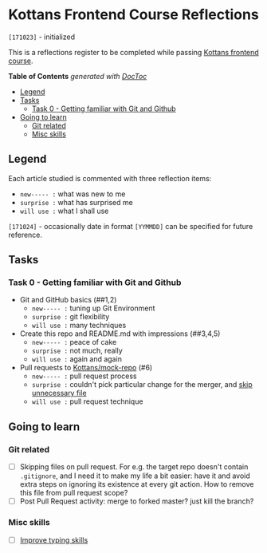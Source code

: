 # Kottans Frontend Course Reflections

`[171023]` - initialized

This is a reflections register to be completed while
passing [Kottans frontend course](https://github.com/Kottans/frontend).

<!-- START doctoc generated TOC please keep comment here to allow auto update -->
<!-- DON'T EDIT THIS SECTION, INSTEAD RE-RUN doctoc TO UPDATE -->
**Table of Contents**  *generated with [DocToc](https://github.com/thlorenz/doctoc)*

- [Legend](#legend)
- [Tasks](#tasks)
  - [Task 0 - Getting familiar with Git and Github](#task-0---getting-familiar-with-git-and-github)
- [Going to learn](#going-to-learn)
  - [Git related](#git-related)
  - [Misc skills](#misc-skills)

<!-- END doctoc generated TOC please keep comment here to allow auto update -->


## Legend

Each article studied is commented with three reflection items:
 * `new----- :` what was new to me
 * `surprise :` what has surprised me
 * `will use :` what I shall use

`[171024]` - occasionally date in format `[YYMMDD]` can be specified
for future reference.

## Tasks

### Task 0 - Getting familiar with Git and Github

 * Git and GitHub basics (##1,2)
     - `new----- :` tuning up Git Environment
     - `surprise :` git flexibility
     - `will use :` many techniques
 * Create this repo and README.md with impressions (##3,4,5)
     - `new----- :` peace of cake
     - `surprise :` not much, really
     - `will use :` again and again
 * Pull requests to [Kottans/mock-repo](https://github.com/Kottans/mock-repo) (#6)
     - `new----- :` pull request process
     - `surprise :` couldn't pick particular change for the merger, and
       [skip unnecessary file](#git-related)
     - `will use :` pull request technique


## Going to learn

### Git related

 * [ ] Skipping files on pull request. For e.g. the target repo
       doesn't contain `.gitignore`, and I need it to make my life
       a bit easier: have it and avoid extra steps on ignoring its
       existence at every git action.
       How to remove this file from pull request scope?
 * [ ] Post Pull Request activity: merge to forked master? just kill the
       branch?

### Misc skills

 * [ ] [Improve typing skills](https://www.typingclub.com/)
